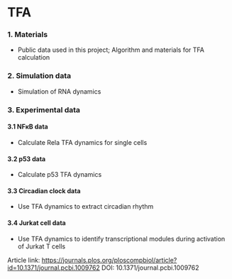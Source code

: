 # TFA
### 1. Materials
+ Public data used in this project; Algorithm and materials for TFA calculation
### 2. Simulation data
+ Simulation of RNA dynamics
### 3. Experimental data
#### 3.1 NFκB data
+ Calculate Rela TFA dynamics for single cells
#### 3.2 p53 data
+ Calculate p53 TFA dynamics
#### 3.3 Circadian clock data
+ Use TFA dynamics to extract circadian rhythm
#### 3.4 Jurkat cell data
+ Use TFA dynamics to identify transcriptional modules during activation of Jurkat T cells

Article link: https://journals.plos.org/ploscompbiol/article?id=10.1371/journal.pcbi.1009762
DOI: 10.1371/journal.pcbi.1009762
